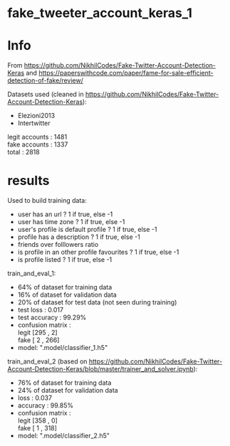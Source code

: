 # fake_tweeter_account_keras_1

# Info
From https://github.com/NikhilCodes/Fake-Twitter-Account-Detection-Keras and https://paperswithcode.com/paper/fame-for-sale-efficient-detection-of-fake/review/

Datasets used (cleaned in https://github.com/NikhilCodes/Fake-Twitter-Account-Detection-Keras):
- Elezioni2013
- Intertwitter

legit accounts : 1481 \
fake accounts  : 1337 \
total : 2818

# results
Used to build training data:
- user has an url ? 1 if true, else -1
- user has time zone ? 1 if true, else -1
- user's profile is default profile ? 1 if true, else -1
- profile has a description ? 1 if true, else -1
- friends over folllowers ratio 
- is profile in an other profile favourites ? 1 if true, else -1
- is profile listed ? 1 if true, else -1

train_and_eval_1:
- 64% of dataset for training data
- 16% of dataset for validation data
- 20% of dataset for test data (not seen during training)
- test loss : 0.017
- test accuracy : 99.29%
- confusion matrix : \
     legit     [295 ,   2] \
     fake      [  2 , 266] 
- model: ".model/classifier_1.h5"

train_and_eval_2 (based on https://github.com/NikhilCodes/Fake-Twitter-Account-Detection-Keras/blob/master/trainer_and_solver.ipynb):
- 76% of dataset for training data
- 24% of dataset for validation data
- loss : 0.037
- accuracy : 99.85%
- confusion matrix : \
     legit  [358 ,   0] \
     fake   [  1 , 318] 
- model: ".model/classifier_2.h5"
